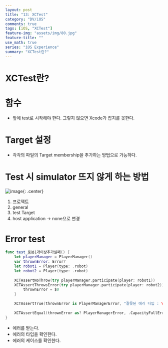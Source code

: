 ```yaml
---
layout: post
title: "13: XCTest"
category: "DV/iOS"
comments: true
tags: [iOS, "XCTest"]
feature-img: "assets/img/80.jpg"
feature-title: ""
use_math: true
series: "iOS Experience"
summary: "XCTest란?"
---
```


# XCTest란?


# 함수

* 앞에 test로 시작해야 한다. 그렇지 않으면 Xcode가 잡지를 못한다.



# Target 설정

* 각각의 파일의 Target membership을 추가하는 방법으로 가능하다.


# Test 시 simulator 뜨지 않게 하는 방법

![image](https://user-images.githubusercontent.com/37871541/131937727-83f7901b-1918-4594-99b5-759e13c5c823.png){: .center}

1. 프로젝트
2. general
3. test Target
4. host application -> none으로 변경



# Error test

```swift
func test_로봇1개이상추가실패() {
    let playerManager = PlayerManager()
    var thrownError: Error?
    let robot1 = Player(type: .robot)
    let robot2 = Player(type: .robot)
    
    XCTAssertNoThrow(try playerManager.participate(player: robot1))
    XCTAssertThrowsError(try playerManager.participate(player: robot2)) {
        thrownError = $0
    }
    
    XCTAssertTrue(thrownError is PlayerManagerError, "잘못된 에러 타입 : \(type(of: thrownError))")
    
    XCTAssertEqual(thrownError as? PlayerManagerError, .CapacityFullError)
}
```

* 에러를 받는다.
* 에러의 타입을 확인한다.
* 에러의 케이스를 확인한다.